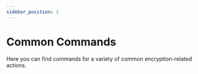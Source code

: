 ```yaml
---
sidebar_position: 1
---
```


# Common Commands

Here you can find commands for a variety of common encryption-related actions.